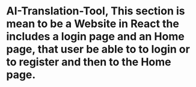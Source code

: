 # AI-Translation-Tool, This section is mean to be a Website in React the includes a login page and an Home page, that user be able to to login or to register and then to the Home page.
